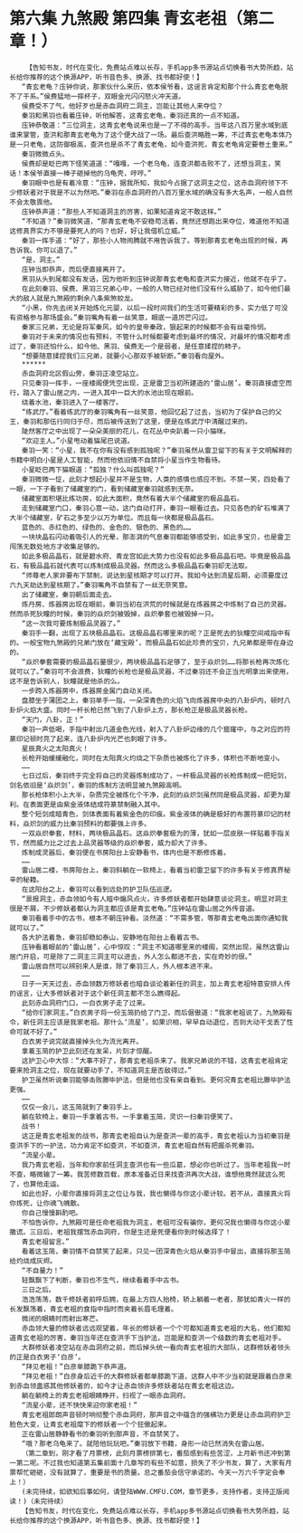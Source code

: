 # 第六集 九煞殿 第四集 青玄老祖（第二章！）
        【告知书友，时代在变化，免费站点难以长存，手机app多书源站点切换看书大势所趋，站长给你推荐的这个换源APP，听书音色多、换源、找书都好使！】
       “青玄老龟？庒钟你说，那家伙什么来历，依本侯爷看，这谣言肯定和那个什么青玄老龟脱不了干系。”侯费猛地一摔杯子，双眼金光闪闪怒火冲天道。
       侯费受不了气，他好歹也是赤血洞府二洞主，岂能让其他人来夺位？
       秦羽和黑羽也看着庒钟，听他解答，这青玄老龟，秦羽还真的一点不知道。
       庒钟恭敬道：“三位洞主，这青玄老龟说来也是一了不得的高手。当年这八百万里水域到底谁来掌管，查洪和那青玄老龟为了这个便大战了一场。最后查洪略胜一筹，不过青玄老龟本体乃是一只老龟，这防御极高，查洪也是杀不了青玄老龟，如今查洪死，青玄老龟肯定要卷土重来。”
       秦羽微微点头。
       侯费却是眨巴两下怪笑道道：“嘎嘎，一个老乌龟，连查洪都击败不了，还想当洞主，笑话！本侯爷直接一棒子砸掉他的乌龟壳，哼哼。”
       秦羽眼中也是有着冷意：“庒钟，据我所知，我如今占据了这洞主之位，这赤血洞府领下不少修妖者对于我是不以为然吧。”秦羽在赤血洞府的八百万里水域的确没有多大名声，一般人自然不会太敬畏他。
       庒钟恭声道：“那些人不知道洞主的厉害，如果知道肯定不敢这样。”
       “不知道？”秦羽微笑道，“那青玄老龟不安稳苟活着，竟然还想跑出来夺位，难道他不知道这修真界实力不够是要死人的吗？也好，好让我借机立威。”
       秦羽一挥手道：“好了，那些小人物闹腾就不用告诉我了。等到那青玄老龟出现的时候，再告诉我。你可以退了。”
       “是，洞主。”
       庒钟当即恭声，而后便直接离开了。
       黑羽从头到尾都没有发话，因为他听到庒钟说那青玄老龟和查洪实力接近，他就不在乎了。
       在此刻秦羽、侯费、黑羽三兄弟心中，一般的人物已经对他们没有什么威胁了，如今他们最大的敌人就是九煞殿的剩余八条紫煞蛟龙。
       “小黑，你先去闭关开始炼化元婴，以后一段时间我们的生活可要精彩的多，实力低了可没有资格参与那场盛会。”秦羽嘴角有着一丝笑意，眼底一道厉芒闪过。
       秦家三兄弟，无论是将军秦风，如今的皇帝秦政，狠起来的时候都不会有丝毫怜悯。
       秦羽对于未来的情况也有预料，不管什么时候都要考虑到最坏的情况，对最坏的情况都考虑过了，秦羽还怕什么，如今他、黑羽、侯费无一个是弱者，是任意揉捏的柿子。
       “想要随意揉捏我们三兄弟，就要小心那双手被斩断。”秦羽看向屋外。
       ******
       赤血洞府北区假山旁，秦羽正凌空站立。
       只见秦羽一挥手，一座楼阁便凭空出现，正是雷卫当初所建造的‘雷山居’。秦羽直接虚空而行，踏入了雷山居之内，一进入其中一巨大的水池出现在眼前。
       绕着水池，秦羽进入了一楼客厅。
       “练武厅。”看着练武厅的秦羽嘴角有一丝笑意，他回忆起了过去，当初为了保护自己的父王，秦羽和那伍行同归于尽，而后被传送到了这里，便是在练武厅中清醒过来的。
       陡然客厅之中出现了一朵朵美丽的花儿，在花丛中央趴着一只小猫咪。
       “欢迎主人。”小星甩动着猫尾巴说道。
       秦羽一笑：“小星，我不在你有没有感到孤独呢？”秦羽虽然从雷卫留下的有关于文明解释的书籍中明白小星是人工智能，然而他依旧情不自禁将小星当作生物看待。
       小星眨巴两下猫眼道：“孤独？什么叫孤独呢？”
       秦羽微微一怔，此刻才想起小星并不是生物，人类的感情也感应不到。不禁一笑，四处看了一眼，一下子看到了储藏室的门，看到储藏室秦羽就感到无奈。
       储藏室面积堪比练功房，如此大面积，竟然有着大半个储藏室的极品晶石。
       走到储藏室门口，秦羽心意一动，这门自动打开，秦羽一眼看过去。只见各色的矿石堆满了大半个储藏室，矿石之多至少以万为单位。而且每一块都是极品晶石。
       蓝色的、赤红色的、绿色的、金色的、银色的、黑色的……
       一块块晶石闪动着吸引人的光晕，那澎湃的气息秦羽都能够感受到，如此多宝贝，也是雷卫闯荡无数处地方才收集足够的。
       如此多极品晶石，就是碧水府、青龙宫如此大势力也没有如此多极品晶石吧。毕竟是极品晶石，有极品晶石就代表可以炼制成极品灵器。然而这么多极品晶石秦羽却无法取。
       “师尊老人家非要布下禁制，说达到星核期才可以打开。我如今达到流星后期，必须要度过六九天劫达到星核期了。”秦羽嘴角不自禁有了一丝无奈笑意。
       出了储藏室，秦羽朝后面走去。
       炼丹房、炼器房出现在眼前，秦羽当初在洪荒的时候就是在炼器房之中炼制了自己的灵器。然而杀死狄瞳的时候，秦羽的焱炽剑被毁掉，焱炽拳套也被毁掉一只。
       “这一次我可要炼制极品灵器了。”
       秦羽手一翻，出现了五块极品晶石。这极品晶石哪里来的呢？正是死去的狄瞳空间戒指中有的。一般宝物九煞殿的兄弟门放在‘藏宝殿’，而极品晶石如此珍贵的宝贝，九兄弟都是带在身边的。
       “焱炽拳套需要的极品晶石量很少，两块极品晶石足够了，至于焱炽剑……将那长枪再次炼化就可以了。”秦羽可不会浪费，狄瞳的长枪也是极品灵器，不过秦羽还不会正当光明拿出来使用，这不是告诉别人，狄瞳就是他杀的么。
       一步跨入炼器房中，炼器房金属门自动关闭。
       盘膝坐于蒲团之上，秦羽单手一指，一朵深青色的火焰飞向炼器房中央的八卦炉内，顿时八卦炉火焰大盛。同时一杆长枪已然飞到了八卦炉上方，那长枪正是极品灵器长枪。
       “天门，八卦，正！”
       秦羽一声低喝，手指中射出几道金色光线，射入了八卦炉边缘的几个窟窿中，与之对应的符篆印记顿时亮了起来，连八卦炉内光芒也刺眼了许多。
       星辰真火之太阳真火！
       长枪开始缓缓融化，同时在太阳真火灼烧之下杂质也被炼化了许多，体积也不断地变小。
       ……
       七日过后，秦羽终于完全将自己的灵器炼制成功了，一杆极品灵器的长枪炼制成一把短剑，剑名依旧是‘焱炽剑’，秦羽的炼制方法明显被九煞殿高明。
       那长枪体积小上大半，杂质完全被炼化个干净，此刻的焱炽剑虽然同是极品灵器，却更为犀利。在表面更是由紫金液体结成符篆禁制融入其中。
       整个短剑成暗青色，剑体表面有着紫金色的印痕。紫金液体的确是极好的布置符篆印记的材料，焱炽剑的威力比秦羽预料的都要强上许多。
       一双焱炽拳套，材料，两块极品晶石。这焱炽拳套极为的薄，犹如一层皮肤一样贴着手指关节，然而威力比之过去上品灵器等级的焱炽拳套，威力却大了许多。
       炼制成灵器后，秦羽便在书房阳台上安静看书，体内也是不断修炼着。
       ……
       雷山居二楼，书房阳台上，秦羽斜躺在一软椅上，看着当初雷卫留下的许多有关于修真界秘辛的秘籍。
       在这阳台之上，秦羽可以看到远处的护卫队伍巡逻。
       “禀报洞主，赤血领如今有人暗中煽风点火，许多修妖者都开始肆意谈论洞主。明显对洞主很是不屑，不少修妖者都认为洞主都应该是青玄老龟。”庒钟站在雷山居之外传音道。
       秦羽看着手中的古书，根本不朝庒钟看。淡然道：“不需多管，等那青玄老龟出面你通知我就可以了。”
       各大护法着急，秦羽却稳如泰山，安静地在阳台上看着古书。
       庒钟看着眼前的‘雷山居’，心中惊叹：“洞主不知道哪里来的楼阁，突然出现，虽然这雷山居门开启，可是除了二洞主三洞主可以进去，外人怎么都进不去，实在奇妙的很。”
       雷山居自然可以辨别来人是谁，除了秦羽三人，外人根本进不来。
       ……
       日子一天天过去，赤血领数万修妖者也暗自谈论着新任的洞主，加上青玄老祖特意安排人传的谣言，让大多修妖者对于这个新任洞主都不怎么瞧得起。
       此刻赤血洞府门口，一白衣男子走了过来。
       “给你们家洞主。”白衣男子将一份玉简扔给了门卫，而后倨傲道：“我家老祖说了，九煞殿有令，新任洞主应该是我家老祖。那什么‘流星’，如果识相，早早自动退位，否则大动干戈丢了性命可就不好了。”
       白衣男子说完就直接掉头化为流光离开。
       拿着玉简的护卫此刻还在发呆，片刻才惊醒。
       这护卫心中大惊：“大事不好了，那青玄老祖杀来了。我家兄弟说的不错，这青玄老祖肯定要来抢洞主之位，现在就要动手了，不知道洞主是否敌得过。”
       护卫虽然听说秦羽能够击败滕毕护法，但是他也没有亲自看到。更何况青玄老祖比滕毕护法更强。
       ……
       仅仅一会儿，这玉简就到了秦羽手上。
       躺在软椅上，秦羽一手拿着古书，一手拿着玉简，灵识一扫秦羽便笑了。
       战书！
       这正是青玄老祖发的战书，那青玄老祖自认为是查洪一辈的高手，青玄老祖认为当初秦羽是查洪手下的一护法，功力肯定不如查洪，不如查洪，青玄老祖自然有把握杀死秦羽。
       “流星小辈。
       我乃青玄老祖，当年和你家前任洞主查洪也有一些瓜葛，想必你也听过了。当年老祖我一时不查，略微输了一筹。我苦修数百载，原本准备近日来找查洪再次大战，谁想他竟然就这么死了，也算他走运。
       如此也好，小辈你直接将洞主之位让与我，我也懒得与你这小辈计较。若不从，直接真火将你炼死，让你魂飞魄散。
       你自己慢慢斟酌吧。
       不怕告诉你，九煞殿可是任命老祖我为洞主，老祖可没有骗你，更何况我也懒得与你这小辈撒谎。三日后，老祖我摆驾赤血洞府，你是生还是死便看你到时候选择了！
       青玄老祖留言。”
       看着这玉简，秦羽情不自禁笑了起来，只见一团深青色火焰从秦羽手中冒出，直接将那玉简给灼烧成灰烬。
       “不自量力！”
       轻飘飘下了判断，秦羽也不生气，继续看着手中古书。
       三日之后。
       浩浩荡荡，数千修妖者前呼后拥，在最上方四人抬椅，轿上躺着一老者，那犹如青火一样的长发飘荡着，青玄老祖的食指中指时而夹着长眉毛理着。
       微闭的眼睛时而射出寒芒。
       赤血领大量的修妖者远远观望着，年长的修妖者一个个可都知道青玄老祖的大名，他们都知道青玄老祖的厉害，秦羽当年还在查洪手下当护法，岂能是和查洪一个级数的青玄老祖对手。
       大群修妖者凌空站在赤血洞府之前，而后掉头统一看向青玄老祖的大部队，这群修妖者领头的正是白衣男子‘白彦’。
       “拜见老祖！”白彦单膝跪下恭声道。
       “拜见老祖！”白彦身后近千的大群修妖者都单膝跪下道，这群人中不少当初就是跟着白彦来到赤血领蛊惑其他修妖者的，如今才让赤血领许多修妖者站在青玄老祖这边。
       躺在躺椅上的青玄老祖眼睛睁开，扫视了一眼赤血洞府。
       “流星小辈，还不快快来迎你家老祖！”
       青玄老祖郎朗声音顿时响彻整个赤血洞府，那声音之中蕴含的强横功力更是让赤血洞府护卫脸色大变，让青玄老祖麾下的修妖者一个个狂傲起来。
       正在雷山居静静看书的秦羽听到那声音，不自禁笑了。
       “哦？那老乌龟来了。就陪他玩玩吧。”秦羽放下书籍，身形一动已然消失在雷山居。
       （第二章到，刚才看了月票榜，此刻月票榜排第七，番茄感到有些苦涩，上月新书还冲到第一第二呢。不过我也知道第五集前面十几章写的有些不如意，损失了不少书友，算了，大家有月票帮忙砸砸，没有就算了，重要是书的质量。总之番茄会信守承诺的。今天一万六千字定会奉上！）
       (未完待续，如欲知后事如何，请登陆WWW.CMFU.COM，章节更多，支持作者，支持正版阅读！)（未完待续）
       【告知书友，时代在变化，免费站点难以长存，手机app多书源站点切换看书大势所趋，站长给你推荐的这个换源APP，听书音色多、换源、找书都好使！】